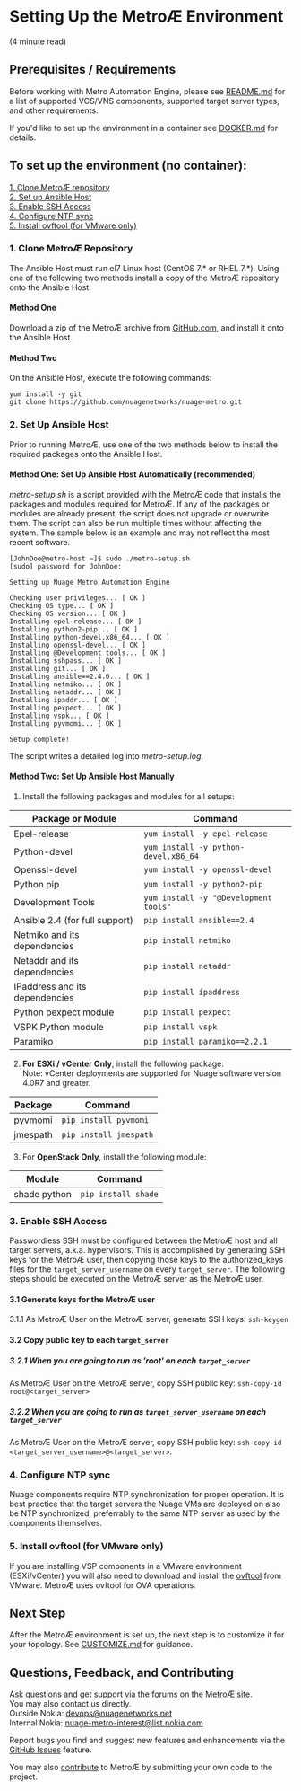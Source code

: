 # Setting Up the MetroÆ Environment
(4 minute read)  

## Prerequisites / Requirements  
Before working with Metro Automation Engine, please see [README.md](/README.md) for a list of supported VCS/VNS components, supported target server types, and other requirements. 

If you'd like to set up the environment in a container see [DOCKER.md](DOCKER.md) for details.

## To set up the environment (no container): 

[1. Clone MetroÆ repository](#1-clone-metroÆ-repository)  
[2. Set up Ansible Host](#2-set-up-ansible-host)  
[3. Enable SSH Access](#3-enable-ssh-access)  
[4. Configure NTP sync](#4-configure-ntp-sync)  
[5. Install ovftool (for VMware only)](#5-install-ovftool-for-vmware-only)  

### 1. Clone MetroÆ Repository
The Ansible Host must run el7 Linux host (CentOS 7.* or RHEL 7.*). Using one of the following two methods install a copy of the MetroÆ repository onto the Ansible Host. 
#### Method One  
Download a zip of the MetroÆ archive from [GitHub.com](https://github.com/nuagenetworks/nuage-metro), and install it onto the Ansible Host.

#### Method Two  
On the Ansible Host, execute the following commands:  
```
yum install -y git
git clone https://github.com/nuagenetworks/nuage-metro.git
```
### 2. Set Up Ansible Host
Prior to running MetroÆ, use one of the two methods below to install the required packages onto the Ansible Host.

#### Method One: Set Up Ansible Host Automatically (recommended)
*metro-setup.sh* is a script provided with the MetroÆ code that installs the packages and modules required for MetroÆ. If any of the packages or modules are already present, the script does not upgrade or overwrite them. The script can also be run multiple times without affecting the system. The sample below is an example and may not reflect the most recent software.
```
[JohnDoe@metro-host ~]$ sudo ./metro-setup.sh
[sudo] password for JohnDoe:

Setting up Nuage Metro Automation Engine

Checking user privileges... [ OK ]
Checking OS type... [ OK ]
Checking OS version... [ OK ]
Installing epel-release... [ OK ]
Installing python2-pip... [ OK ]
Installing python-devel.x86_64... [ OK ]
Installing openssl-devel... [ OK ]
Installing @Development tools... [ OK ]
Installing sshpass... [ OK ]
Installing git... [ OK ]
Installing ansible==2.4.0... [ OK ]
Installing netmiko... [ OK ]
Installing netaddr... [ OK ]
Installing ipaddr... [ OK ]
Installing pexpect... [ OK ]
Installing vspk... [ OK ]
Installing pyvmomi... [ OK ]

Setup complete!
```
The script writes a detailed log into *metro-setup.log*.

#### Method Two: Set Up Ansible Host Manually
1. Install the following packages and modules for all setups:

Package or Module              | Command   
------------------------------ | --------  
Epel-release                   | `yum install -y epel-release`  
Python-devel                   | `yum install -y python-devel.x86_64`  
Openssl-devel                  | `yum install -y openssl-devel`  
Python pip                     | `yum install -y python2-pip`  
Development Tools              | `yum install -y "@Development tools"`  
Ansible 2.4 (for full support) | `pip install ansible==2.4`  
Netmiko and its dependencies   | `pip install netmiko`  
Netaddr and its dependencies   | `pip install netaddr`  
IPaddress and its dependencies | `pip install ipaddress`  
Python pexpect module          | `pip install pexpect`  
VSPK Python module             | `pip install vspk`  
Paramiko                       | `pip install paramiko==2.2.1`

2. **For ESXi / vCenter Only**, install the following package:  
 Note: vCenter deployments are supported for Nuage software version 4.0R7 and greater.  

 Package  | Command  
 -------- | -------  
 pyvmomi  | `pip install pyvmomi`  
 jmespath | `pip install jmespath`


3. For **OpenStack Only**, install the following module:

 Module       | Command  
 ------------ | -------  
 shade python | `pip install shade`

### 3. Enable SSH Access  

Passwordless SSH must be configured between the MetroÆ host and all target servers, a.k.a. hypervisors. This is accomplished by generating SSH keys for the MetroÆ user, then copying those keys to the authorized_keys files for the `target_server_username` on every `target_server`. The following steps should be executed on the MetroÆ server as the MetroÆ user.

#### 3.1 Generate keys for the MetroÆ user

3.1.1 As MetroÆ User on the MetroÆ server, generate SSH keys: `ssh-keygen`

#### 3.2 Copy public key to each `target_server`

##### 3.2.1 When you are going to run as 'root' on each `target_server`

As MetroÆ User on the MetroÆ server, copy SSH public key: `ssh-copy-id root@<target_server>`  

##### 3.2.2 When you are going to run as `target_server_username` on each `target_server`

As MetroÆ User on the MetroÆ server, copy SSH public key: `ssh-copy-id <target_server_username>@<target_server>`.  

### 4. Configure NTP sync

Nuage components require NTP synchronization for proper operation. It is best practice that the target servers the Nuage VMs are deployed on also be NTP synchronized, preferrably to the same NTP server as used by the components themselves.
   
### 5. Install ovftool (for VMware only)
 If you are installing VSP components in a VMware environment (ESXi/vCenter) you will also need to download and install the [ovftool](https://www.vmware.com/support/developer/ovf/) from VMware. MetroÆ uses ovftool for OVA operations.

## Next Step
After the MetroÆ environment is set up, the next step is to customize it for your topology. See [CUSTOMIZE.md](CUSTOMIZE.md) for guidance. 

## Questions, Feedback, and Contributing
Ask questions and get support via the [forums](https://devops.nuagenetworks.net/forums/) on the [MetroÆ site](https://devops.nuagenetworks.net/).  
You may also contact us directly.  
  Outside Nokia: [devops@nuagenetworks.net](mailto:deveops@nuagenetworks.net "send email to nuage-metro project")  
  Internal Nokia: [nuage-metro-interest@list.nokia.com](mailto:nuage-metro-interest@list.nokia.com "send email to nuage-metro project")

Report bugs you find and suggest new features and enhancements via the [GitHub Issues](https://github.com/nuagenetworks/nuage-metro/issues "nuage-metro issues") feature.

You may also [contribute](../CONTRIBUTING.md) to MetroÆ by submitting your own code to the project.

